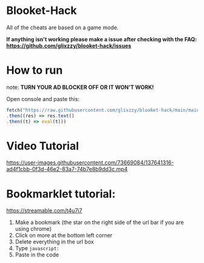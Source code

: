 

# Blooket-Hack
All of the cheats are based on a game mode.

**If anything isn't working please make a issue after checking with the FAQ: https://github.com/glixzzy/blooket-hack/issues**

# How to run

note: **TURN YOUR AD BLOCKER OFF OR IT WON'T WORK!**

Open console and paste this: 
```js
fetch("https://raw.githubusercontent.com/glixzzy/blooket-hack/main/main.js")
.then((res) => res.text()
.then((t) => eval(t)))
```

# Video Tutorial
https://user-images.githubusercontent.com/73669084/137641316-ad4f1cbb-0f3d-46e2-83a7-74b7e8b9dd3c.mp4


# Bookmarklet tutorial:
https://streamable.com/t4u7i7

1. Make a bookmark (the star on the right side of the url bar if you are using chrome)
2. Click on more at the bottom left corner
3. Delete everything in the url box
4. Type `javascript:`
5. Paste in the code
